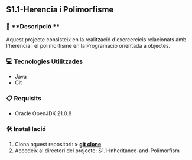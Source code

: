 
## **S1.1-Herencia i Polimorfisme**

### 📄 **Descripció **

Aquest projecte consisteix en la realització d'exercercicis relacionats amb l'herència i el polimorfisme 
en la Programació orientada a objectes.

### 💻 **Tecnologies Utilitzades**

- Java
- Git

### 📋 **Requisits**

- Oracle OpenJDK 21.0.8

### 🛠️ **Instal·lació**

1. Clona aquest repositori: **>  [git clone](https://github.com/mirexan/S1.1-Inheritance-and-Polimorfism.git)**
2. Accedeix al directori del projecte: S1.1-Inheritance-and-Polimorfism

